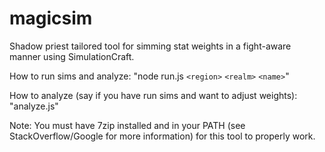 # magicsim
Shadow priest tailored tool for simming stat weights in a fight-aware manner using SimulationCraft.

How to run sims and analyze: "node run.js `<region>` `<realm>` `<name>`"

How to analyze (say if you have run sims and want to adjust weights): "analyze.js"

Note: You must have 7zip installed and in your PATH (see StackOverflow/Google for more information) for this tool to properly work.
